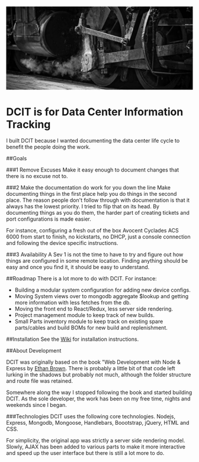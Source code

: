 ![Massive machines, wheels of a steam locomotive](https://raw.githubusercontent.com/HyperSprite/dcit/master/public/img/jumbotron_bg.png)

# DCIT is for Data Center Information Tracking




I built DCIT because I wanted documenting the data center life cycle to benefit the people doing the work.

##Goals

###1 Remove Excuses
Make it easy enough to document changes that there is no excuse not to.

###2 Make the documentation do work for you down the line
Make documenting things in the first place help you do things in the second place. The reason people don't follow through with documentation is that it always has the lowest priority. I tried to flip that on its head. By documenting things as you do them, the harder part of creating tickets and port configurations is made easier.

For instance, configuring a fresh out of the box Avocent Cyclades ACS 6000 from start to finish, no kickstarts, no DHCP, just a console connection and following the device specific instructions.

###3 Availability
A Sev 1 is not the time to have to try and figure out how things are configured in some remote location. Finding anything should be easy and once you find it, it should be easy to understand.

##Roadmap
There is a lot more to do with DCIT. For instance:

 - Building a modular system configuration for adding new device configs.
 -  Moving System views over to mongodb aggregate $lookup and getting more information with less fetches from the db.
 - Moving the front end to React/Redux, less server side rendering.
 - Project management module to keep track of new builds.
 - Small Parts inventory module to keep track on existing spare parts/cables and build BOMs for new build and replenishment.

##Installation
See the [Wiki](https://github.com/HyperSprite/dcit/wiki) for installation instructions.

##About Development

DCIT was originally based on the book "Web Development with Node & Express by [Ethan Brown](https://github.com/EthanRBrown/web-development-with-node-and-express). There is probably a little bit of that code left lurking in the shadows but probably not much, although the folder structure and route file was retained.

Somewhere along the way I stopped following the book and started building DCIT. As the sole developer, the work has been on my free time, nights and weekends since I began.

###Technologies
DCIT uses the following core technologies. Nodejs, Express, Mongodb, Mongoose, Handlebars, Boootstrap, jQuery, HTML and CSS.

For simplicity, the original app was strictly a server side rendering model. Slowly, AJAX has been added to various parts to make it more interactive and speed up the user interface but there is still a lot more to do.
